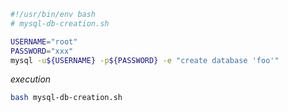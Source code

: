 

```bash
#!/usr/bin/env bash
# mysql-db-creation.sh

USERNAME="root"
PASSWORD="xxx"
mysql -u${USERNAME} -p${PASSWORD} -e "create database 'foo'"
```

_execution_

```bash
bash mysql-db-creation.sh
```
